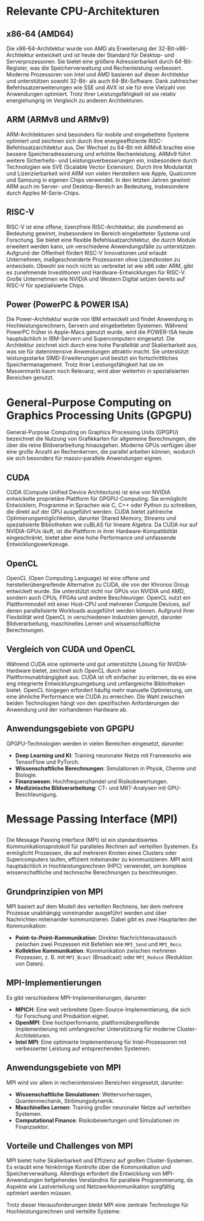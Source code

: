 
# Relevante CPU-Architekturen  

## **x86-64 (AMD64)**  
Die x86-64-Architektur wurde von AMD als Erweiterung der 32-Bit-x86-Architektur entwickelt und ist heute der Standard für Desktop- und Serverprozessoren. Sie bietet eine größere Adressierbarkeit durch 64-Bit-Register, was die Speicherverwaltung und Rechenleistung verbessert. Moderne Prozessoren von Intel und AMD basieren auf dieser Architektur und unterstützen sowohl 32-Bit- als auch 64-Bit-Software. Dank zahlreicher Befehlssatzerweiterungen wie SSE und AVX ist sie für eine Vielzahl von Anwendungen optimiert. Trotz ihrer Leistungsfähigkeit ist sie relativ energiehungrig im Vergleich zu anderen Architekturen.  

## **ARM (ARMv8 und ARMv9)**  
ARM-Architekturen sind besonders für mobile und eingebettete Systeme optimiert und zeichnen sich durch ihre energieeffiziente RISC-Befehlssatzarchitektur aus. Der Wechsel zu 64-Bit mit ARMv8 brachte eine bessere Speicheradressierung und erhöhte Rechenleistung. ARMv9 führt weitere Sicherheits- und Leistungsverbesserungen ein, insbesondere durch Technologien wie SVE (Scalable Vector Extension). Durch ihre Modularität und Lizenzierbarkeit wird ARM von vielen Herstellern wie Apple, Qualcomm und Samsung in eigenen Chips verwendet. In den letzten Jahren gewinnt ARM auch im Server- und Desktop-Bereich an Bedeutung, insbesondere durch Apples M-Serie-Chips.  

## **RISC-V**  
RISC-V ist eine offene, lizenzfreie RISC-Architektur, die zunehmend an Bedeutung gewinnt, insbesondere im Bereich eingebetteter Systeme und Forschung. Sie bietet eine flexible Befehlssatzarchitektur, die durch Module erweitert werden kann, um verschiedene Anwendungsfälle zu unterstützen. Aufgrund der Offenheit fördert RISC-V Innovationen und erlaubt Unternehmen, maßgeschneiderte Prozessoren ohne Lizenzkosten zu entwickeln. Obwohl sie noch nicht so verbreitet ist wie x86 oder ARM, gibt es zunehmende Investitionen und Hardware-Entwicklungen für RISC-V. Große Unternehmen wie NVIDIA und Western Digital setzen bereits auf RISC-V für spezialisierte Chips.  

## **Power (PowerPC & POWER ISA)**  
Die Power-Architektur wurde von IBM entwickelt und findet Anwendung in Hochleistungsrechnern, Servern und eingebetteten Systemen. Während PowerPC früher in Apple-Macs genutzt wurde, wird die POWER-ISA heute hauptsächlich in IBM-Servern und Supercomputern eingesetzt. Die Architektur zeichnet sich durch eine hohe Parallelität und Skalierbarkeit aus, was sie für datenintensive Anwendungen attraktiv macht. Sie unterstützt leistungsstarke SIMD-Erweiterungen und besitzt ein fortschrittliches Speichermanagement. Trotz ihrer Leistungsfähigkeit hat sie im Massenmarkt kaum noch Relevanz, wird aber weiterhin in spezialisierten Bereichen genutzt.  


# General-Purpose Computing on Graphics Processing Units (GPGPU)  

  
General-Purpose Computing on Graphics Processing Units (GPGPU) bezeichnet die Nutzung von Grafikkarten für allgemeine Berechnungen, die über die reine Bildverarbeitung hinausgehen. Moderne GPUs verfügen über eine große Anzahl an Rechenkernen, die parallel arbeiten können, wodurch sie sich besonders für massiv-parallele Anwendungen eignen.

## **CUDA**  
CUDA (Compute Unified Device Architecture) ist eine von NVIDIA entwickelte proprietäre Plattform für GPGPU-Computing. Sie ermöglicht Entwicklern, Programme in Sprachen wie C, C++ oder Python zu schreiben, die direkt auf der GPU ausgeführt werden. CUDA bietet zahlreiche Optimierungsmöglichkeiten, darunter Shared Memory, Streams und spezialisierte Bibliotheken wie cuBLAS für lineare Algebra. Da CUDA nur auf NVIDIA-GPUs läuft, ist die Plattform in ihrer Hardware-Kompatibilität eingeschränkt, bietet aber eine hohe Performance und umfassende Entwicklungswerkzeuge.  

## **OpenCL**  
OpenCL (Open Computing Language) ist eine offene und herstellerübergreifende Alternative zu CUDA, die von der Khronos Group entwickelt wurde. Sie unterstützt nicht nur GPUs von NVIDIA und AMD, sondern auch CPUs, FPGAs und andere Beschleuniger. OpenCL nutzt ein Plattformmodell mit einer Host-CPU und mehreren Compute Devices, auf denen parallelisierte Workloads ausgeführt werden können. Aufgrund ihrer Flexibilität wird OpenCL in verschiedenen Industrien genutzt, darunter Bildverarbeitung, maschinelles Lernen und wissenschaftliche Berechnungen.  

## **Vergleich von CUDA und OpenCL**  
Während CUDA eine optimierte und gut unterstützte Lösung für NVIDIA-Hardware bietet, zeichnet sich OpenCL durch seine Plattformunabhängigkeit aus. CUDA ist oft einfacher zu erlernen, da es eine eng integrierte Entwicklungsumgebung und umfangreiche Bibliotheken bietet. OpenCL hingegen erfordert häufig mehr manuelle Optimierung, um eine ähnliche Performance wie CUDA zu erreichen. Die Wahl zwischen beiden Technologien hängt von den spezifischen Anforderungen der Anwendung und der vorhandenen Hardware ab.  

## **Anwendungsgebiete von GPGPU**  
GPGPU-Technologien werden in vielen Bereichen eingesetzt, darunter:  
- **Deep Learning und KI**: Training neuronaler Netze mit Frameworks wie TensorFlow und PyTorch.  
- **Wissenschaftliche Berechnungen**: Simulationen in Physik, Chemie und Biologie.  
- **Finanzwesen**: Hochfrequenzhandel und Risikobewertungen.  
- **Medizinische Bildverarbeitung**: CT- und MRT-Analysen mit GPU-Beschleunigung.  



# **Message Passing Interface (MPI)**  

##   
Die Message Passing Interface (MPI) ist ein standardisiertes Kommunikationsprotokoll für paralleles Rechnen auf verteilten Systemen. Es ermöglicht Prozessen, die auf mehreren Knoten eines Clusters oder Supercomputers laufen, effizient miteinander zu kommunizieren. MPI wird hauptsächlich in Hochleistungsrechnen (HPC) verwendet, um komplexe wissenschaftliche und technische Berechnungen zu beschleunigen.  

## **Grundprinzipien von MPI**  
MPI basiert auf dem Modell des verteilten Rechnens, bei dem mehrere Prozesse unabhängig voneinander ausgeführt werden und über Nachrichten miteinander kommunizieren. Dabei gibt es zwei Hauptarten der Kommunikation:  
- **Point-to-Point-Kommunikation**: Direkter Nachrichtenaustausch zwischen zwei Prozessen mit Befehlen wie `MPI_Send` und `MPI_Recv`.  
- **Kollektive Kommunikation**: Kommunikation zwischen mehreren Prozessen, z. B. mit `MPI_Bcast` (Broadcast) oder `MPI_Reduce` (Reduktion von Daten).  

## **MPI-Implementierungen**  
Es gibt verschiedene MPI-Implementierungen, darunter:  
- **MPICH**: Eine weit verbreitete Open-Source-Implementierung, die sich für Forschung und Produktion eignet.  
- **OpenMPI**: Eine hochperformante, plattformübergreifende Implementierung mit umfangreicher Unterstützung für moderne Cluster-Architekturen.  
- **Intel MPI**: Eine optimierte Implementierung für Intel-Prozessoren mit verbesserter Leistung auf entsprechenden Systemen.  

## **Anwendungsgebiete von MPI**  
MPI wird vor allem in rechenintensiven Bereichen eingesetzt, darunter:  
- **Wissenschaftliche Simulationen**: Wettervorhersagen, Quantenmechanik, Strömungsdynamik.  
- **Maschinelles Lernen**: Training großer neuronaler Netze auf verteilten Systemen.  
- **Computational Finance**: Risikobewertungen und Simulationen im Finanzsektor.  

## **Vorteile und Challenges von MPI**  
MPI bietet hohe Skalierbarkeit und Effizienz auf großen Cluster-Systemen. Es erlaubt eine feinkörnige Kontrolle über die Kommunikation und Speicherverwaltung. Allerdings erfordert die Entwicklung von MPI-Anwendungen tiefgehendes Verständnis für parallele Programmierung, da Aspekte wie Lastverteilung und Netzwerkkommunikation sorgfältig optimiert werden müssen.  

Trotz dieser Herausforderungen bleibt MPI eine zentrale Technologie für Hochleistungsrechnen und verteilte Systeme.  
